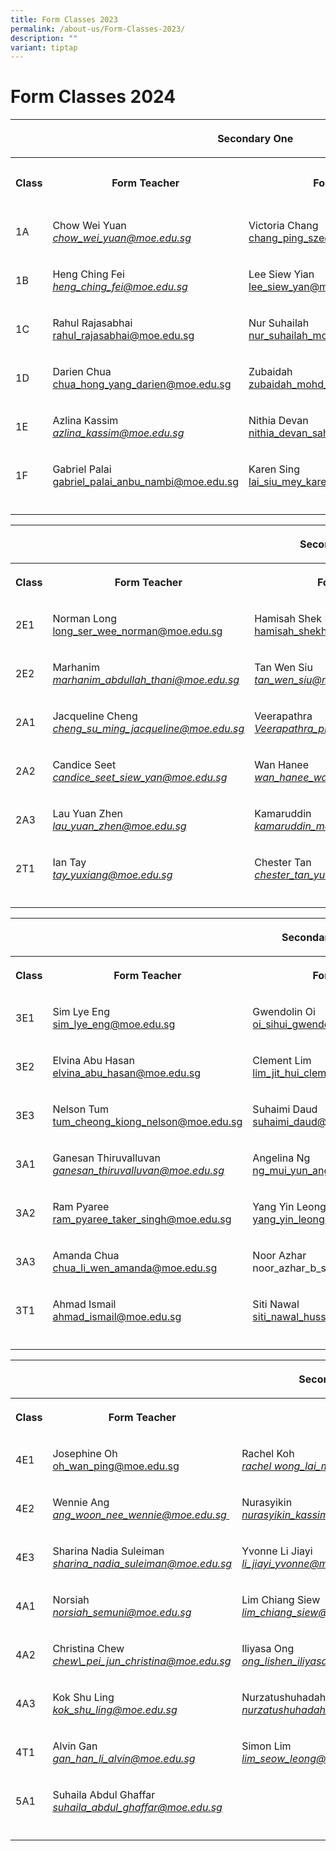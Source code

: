 ```yaml
---
title: Form Classes 2023
permalink: /about-us/Form-Classes-2023/
description: ""
variant: tiptap
---
```

<h1>Form Classes 2024</h1><p></p><table><tbody><tr><th rowspan="1" colspan="4"><p>Secondary One</p></th></tr><tr><th rowspan="1" colspan="1"><p><strong>Class</strong></p></th><th rowspan="1" colspan="1"><p><strong>Form Teacher</strong></p></th><th rowspan="1" colspan="1"><p><strong>Form Teacher</strong></p></th><th rowspan="1" colspan="1"><p><strong>Form Teacher</strong></p></th></tr><tr><td rowspan="1" colspan="1"><p>1A</p></td><td rowspan="1" colspan="1"><p>Chow Wei Yuan<br><em><a href="mailto:%20chow_wei_yuan@moe.edu.sg" rel="noopener noreferrer nofollow" target="_blank"><u>chow_wei_yuan@moe.edu.sg</u></a></em></p></td><td rowspan="1" colspan="1"><p>Victoria Chang<br><a href="mailto:%20chang_ping_sze@moe.edu.sg" rel="noopener noreferrer nofollow" target="_blank">chang_ping_sze@moe.edu.sg</a></p></td><td rowspan="1" colspan="1"><p></p></td></tr><tr><td rowspan="1" colspan="1"><p>1B</p></td><td rowspan="1" colspan="1"><p>Heng Ching Fei<br><em><a href="mailto:%20heng_ching_fei@moe.edu.sg" rel="noopener noreferrer nofollow" target="_blank"><u>heng_ching_fei@moe.edu.sg</u></a></em></p></td><td rowspan="1" colspan="1"><p>Lee Siew Yian<br><a href="mailto:lee_siew_yan@moe.edu.sg" rel="noopener noreferrer nofollow" target="_blank">lee_siew_yan@moe.edu.sg</a></p></td><td rowspan="1" colspan="1"><p></p></td></tr><tr><td rowspan="1" colspan="1"><p>1C</p></td><td rowspan="1" colspan="1"><p>Rahul Rajasabhai<br><a href="mailto:rahul_rajasabhai@moe.edu.sg" rel="noopener noreferrer nofollow" target="_blank">rahul_rajasabhai@moe.edu.sg</a><br></p></td><td rowspan="1" colspan="1"><p>Nur Suhailah<br><a href="mailto:nur_suhailah_mohamed_nor@moe.edu.sg" rel="noopener noreferrer nofollow" target="_blank">nur_suhailah_mohamed_nor@moe.edu.sg</a></p></td><td rowspan="1" colspan="1"><p></p></td></tr><tr><td rowspan="1" colspan="1"><p>1D</p></td><td rowspan="1" colspan="1"><p>Darien Chua<br><a href="mailto:chua_hong_yang_darien@moe.edu.sg" rel="noopener noreferrer nofollow" target="_blank">chua_hong_yang_darien@moe.edu.sg</a></p></td><td rowspan="1" colspan="1"><p>Zubaidah<br><a href="mailto:zubaidah_mohd_noor@moe.edu.sg" rel="noopener noreferrer nofollow" target="_blank">zubaidah_mohd_noor@moe.edu.sg</a></p></td><td rowspan="1" colspan="1"><p>Vong Suk Yi</p></td></tr><tr><td rowspan="1" colspan="1"><p>1E</p></td><td rowspan="1" colspan="1"><p>Azlina Kassim<br><em><a href="mailto:%20azlina_kassim@moe.edu.sg" rel="noopener noreferrer nofollow" target="_blank"><u>azlina_kassim@moe.edu.sg</u></a></em></p></td><td rowspan="1" colspan="1"><p>Nithia Devan<br><a href="mailto:nithia_devan_sahadevan@moe.edu.sg" rel="noopener noreferrer nofollow" target="_blank">nithia_devan_sahadevan@moe.edu.sg</a></p></td><td rowspan="1" colspan="1"><p></p></td></tr><tr><td rowspan="1" colspan="1"><p>1F</p></td><td rowspan="1" colspan="1"><p>Gabriel Palai<br><a href="mailto:gabriel_palai_anbu_nambi@moe.edu.sg" rel="noopener noreferrer nofollow" target="_blank">gabriel_palai_anbu_nambi@moe.edu.sg</a></p></td><td rowspan="1" colspan="1"><p>Karen Sing<br><a href="mailto:lai_siu_mey_karen@moe.edu.sg" rel="noopener noreferrer nofollow" target="_blank">lai_siu_mey_karen@moe.edu.sg</a></p></td><td rowspan="1" colspan="1"><p>Rayna Yun Jie<br></p></td></tr><tr><td rowspan="1" colspan="1"><p></p></td><td rowspan="1" colspan="1"><p></p></td><td rowspan="1" colspan="1"><p></p></td><td rowspan="1" colspan="1"><p></p></td></tr></tbody></table><table><tbody><tr><th rowspan="1" colspan="4"><p>Secondary Two</p></th></tr><tr><th rowspan="1" colspan="1"><p><strong>Class</strong></p></th><th rowspan="1" colspan="1"><p><strong>Form Teacher</strong></p></th><th rowspan="1" colspan="1"><p><strong>Form Teacher</strong></p></th><th rowspan="1" colspan="1"><p><strong>Form Teacher</strong></p></th></tr><tr><td rowspan="1" colspan="1"><p>2E1</p></td><td rowspan="1" colspan="1"><p>Norman Long<br><a href="mailto:long_ser_wee_norman@moe.edu.sg" rel="noopener noreferrer nofollow" target="_blank"> long_ser_wee_norman@moe.edu.sg</a></p></td><td rowspan="1" colspan="1"><p>Hamisah Shek Nahji<br><a href="mailto:hamisah_shekh_nahji@moe.edu.sg" rel="noopener noreferrer nofollow" target="_blank">hamisah_shekh_nahji@moe.edu.sg</a></p></td><td rowspan="1" colspan="1"><p></p></td></tr><tr><td rowspan="1" colspan="1"><p>2E2</p></td><td rowspan="1" colspan="1"><p>Marhanim<br><a href="mailto: marhanim_abdullah_thani@moe.edu.sg" rel="noopener noreferrer nofollow" target="_blank"> </a><em><a href="mailto: marhanim_abdullah_thani@moe.edu.sg" rel="noopener noreferrer nofollow" target="_blank">marhanim_abdullah_thani@moe.edu.sg</a></em></p></td><td rowspan="1" colspan="1"><p>Tan Wen Siu<br><a href="mailto:tan_wen_siu@moe.edu.sg" rel="noopener noreferrer nofollow" target="_blank"> </a><em><a href="mailto:tan_wen_siu@moe.edu.sg" rel="noopener noreferrer nofollow" target="_blank">tan_wen_siu@moe.edu.sg</a></em></p></td><td rowspan="1" colspan="1"><p></p></td></tr><tr><td rowspan="1" colspan="1"><p>2A1</p></td><td rowspan="1" colspan="1"><p>Jacqueline Cheng<br><a href="mailto: cheng_su_ming_jacqueline@moe.edu.sg" rel="noopener noreferrer nofollow" target="_blank"> </a><em><a href="mailto: cheng_su_ming_jacqueline@moe.edu.sg" rel="noopener noreferrer nofollow" target="_blank">cheng_su_ming_jacqueline@moe.edu.sg</a></em></p></td><td rowspan="1" colspan="1"><p>Veerapathra<br><a href="mailto: Veerapathra_pillai_ramar@moe.edu.sg" rel="noopener noreferrer nofollow" target="_blank"> </a><em><a href="mailto: Veerapathra_pillai_ramar@moe.edu.sg" rel="noopener noreferrer nofollow" target="_blank">Veerapathra_pillai_ramar@moe.edu.sg</a></em></p></td><td rowspan="1" colspan="1"><p></p></td></tr><tr><td rowspan="1" colspan="1"><p>2A2</p></td><td rowspan="1" colspan="1"><p>Candice Seet<br><a href="mailto: candice_seet_siew_yan@moe.edu.sg" rel="noopener noreferrer nofollow" target="_blank"> </a><em><a href="mailto: candice_seet_siew_yan@moe.edu.sg" rel="noopener noreferrer nofollow" target="_blank">candice_seet_siew_yan@moe.edu.sg</a></em></p></td><td rowspan="1" colspan="1"><p>Wan Hanee<br><a href="mailto: wan_hanee_wan_iskandar@moe.edu.sg" rel="noopener noreferrer nofollow" target="_blank"> </a><em><a href="mailto: wan_hanee_wan_iskandar@moe.edu.sg" rel="noopener noreferrer nofollow" target="_blank">wan_hanee_wan_iskandar@moe.edu.sg</a></em></p></td><td rowspan="1" colspan="1"><p></p></td></tr><tr><td rowspan="1" colspan="1"><p>2A3</p></td><td rowspan="1" colspan="1"><p>Lau Yuan Zhen<br><a href="mailto: lau_yuan_zhen@moe.edu.sg" rel="noopener noreferrer nofollow" target="_blank"> </a><em><a href="mailto: lau_yuan_zhen@moe.edu.sg" rel="noopener noreferrer nofollow" target="_blank">lau_yuan_zhen@moe.edu.sg</a></em></p></td><td rowspan="1" colspan="1"><p>Kamaruddin<br><a href="mailto: kamaruddin_mohd_ibrahim@moe.edu.sg" rel="noopener noreferrer nofollow" target="_blank"> </a><em><a href="mailto: kamaruddin_mohd_ibrahim@moe.edu.sg" rel="noopener noreferrer nofollow" target="_blank">kamaruddin_mohd_ibrahim@moe.edu.sg</a></em></p></td><td rowspan="1" colspan="1"><p>Rabiatuladawiyah Binte Mohamed Razif<br><a href="mailto:rabiatuladawiyah_mohd_razif@moe.edu.sg" rel="noopener noreferrer nofollow" target="_blank">rabiatuladawiyah_mohd_razif@moe.edu.sg</a></p></td></tr><tr><td rowspan="1" colspan="1"><p>2T1</p></td><td rowspan="1" colspan="1"><p>Ian Tay<br><a href="mailto: tay_yuxiang@moe.edu.sg" rel="noopener noreferrer nofollow" target="_blank"> </a><em><a href="mailto: tay_yuxiang@moe.edu.sg" rel="noopener noreferrer nofollow" target="_blank">tay_yuxiang@moe.edu.sg</a></em></p><p></p></td><td rowspan="1" colspan="1"><p>Chester Tan<br><a href="mailto: chester_tan_yue_jun@moe.edu.sg" rel="noopener noreferrer nofollow" target="_blank"> </a><em><a href="mailto: chester_tan_yue_jun@moe.edu.sg" rel="noopener noreferrer nofollow" target="_blank">chester_tan_yue_jun@moe.edu.sg</a></em></p></td><td rowspan="1" colspan="1"><p>Ryan Tan<br><a href="mailto: tan_wei_ming@moe.edu.sg" rel="noopener noreferrer nofollow" target="_blank"> </a><em><a href="mailto: tan_wei_ming@moe.edu.sg" rel="noopener noreferrer nofollow" target="_blank">tan_wei_ming@moe.edu.sg</a></em></p></td></tr><tr><td rowspan="1" colspan="1"><p></p></td><td rowspan="1" colspan="1"><p></p></td><td rowspan="1" colspan="1"><p></p></td><td rowspan="1" colspan="1"><p></p></td></tr></tbody></table><p></p><table><tbody><tr><th rowspan="1" colspan="4"><p>Secondary Three</p></th></tr><tr><th rowspan="1" colspan="1"><p><strong>Class</strong></p></th><th rowspan="1" colspan="1"><p><strong>Form Teacher</strong></p></th><th rowspan="1" colspan="1"><p><strong>Form Teacher</strong></p></th><th rowspan="1" colspan="1"><p><strong>Form Teacher</strong></p></th></tr><tr><td rowspan="1" colspan="1"><p>3E1</p></td><td rowspan="1" colspan="1"><p>Sim Lye Eng<br><a href="mailto:sim_lye_eng@moe.edu.sg" rel="noopener noreferrer nofollow" target="_blank">sim_lye_eng@moe.edu.sg</a></p></td><td rowspan="1" colspan="1"><p>Gwendolin Oi<br><a href="mailto:oi_sihui_gwendolin@moe.edu.sg" rel="noopener noreferrer nofollow" target="_blank">oi_sihui_gwendolin@moe.edu.sg</a></p></td><td rowspan="1" colspan="1"><p></p></td></tr><tr><td rowspan="1" colspan="1"><p>3E2</p></td><td rowspan="1" colspan="1"><p>Elvina Abu Hasan<br><a href="mailto:elvina_abu_hasan@moe.edu.sg" rel="noopener noreferrer nofollow" target="_blank">elvina_abu_hasan@moe.edu.sg</a></p></td><td rowspan="1" colspan="1"><p>Clement Lim<br><a href="mailto:lim_jit_hui_clement@moe.edu.sg" rel="noopener noreferrer nofollow" target="_blank">lim_jit_hui_clement@moe.edu.sg</a></p></td><td rowspan="1" colspan="1"><p></p></td></tr><tr><td rowspan="1" colspan="1"><p>3E3</p></td><td rowspan="1" colspan="1"><p>Nelson Tum<br><a href="mailto:tum_cheong_kiong_nelson@moe.edu.sg" rel="noopener noreferrer nofollow" target="_blank">tum_cheong_kiong_nelson@moe.edu.sg</a></p></td><td rowspan="1" colspan="1"><p>Suhaimi Daud<br><a href="mailto:suhaimi_daud@moe.edu.sg" rel="noopener noreferrer nofollow" target="_blank">suhaimi_daud@moe.edu.sg</a></p></td><td rowspan="1" colspan="1"><p></p></td></tr><tr><td rowspan="1" colspan="1"><p>3A1</p></td><td rowspan="1" colspan="1"><p>Ganesan Thiruvalluvan<a href="mailto:ganesan_thiruvalluvan@moe.edu.sg" rel="noopener noreferrer nofollow" target="_blank"><br></a><em><a href="mailto:ganesan_thiruvalluvan@moe.edu.sg" rel="noopener noreferrer nofollow" target="_blank"><u>ganesan_thiruvalluvan@moe.edu.sg</u></a></em></p></td><td rowspan="1" colspan="1"><p>Angelina Ng<br><a href="mailto:ng_mui_yun_angelina@moe.edu.sg" rel="noopener noreferrer nofollow" target="_blank">ng_mui_yun_angelina@moe.edu.sg</a></p></td><td rowspan="1" colspan="1"><p></p></td></tr><tr><td rowspan="1" colspan="1"><p>3A2</p></td><td rowspan="1" colspan="1"><p>Ram Pyaree<br><a href="mailto:ram_pyaree_taker_singh@moe.edu.sg" rel="noopener noreferrer nofollow" target="_blank">ram_pyaree_taker_singh@moe.edu.sg</a></p></td><td rowspan="1" colspan="1"><p>Yang Yin Leong<br><a href="mailto:yang_yin_leong@moe.edu.sg" rel="noopener noreferrer nofollow" target="_blank">yang_yin_leong@moe.edu.sg</a></p></td><td rowspan="1" colspan="1"><p></p></td></tr><tr><td rowspan="1" colspan="1"><p>3A3</p></td><td rowspan="1" colspan="1"><p>Amanda Chua<br><a href="mailto:chua_li_wen_amanda@moe.edu.sg" rel="noopener noreferrer nofollow" target="_blank">chua_li_wen_amanda@moe.edu.sg</a></p></td><td rowspan="1" colspan="1"><p>Noor Azhar<br><a rel="noopener noreferrer nofollow" target="_blank">noor_azhar_b_sarman@moe.edu.sg</a></p></td><td rowspan="1" colspan="1"><p></p></td></tr><tr><td rowspan="1" colspan="1"><p>3T1</p></td><td rowspan="1" colspan="1"><p>Ahmad Ismail<br><a href="mailto:ahmad_ismail@moe.edu.sg" rel="noopener noreferrer nofollow" target="_blank">ahmad_ismail@moe.edu.sg</a></p></td><td rowspan="1" colspan="1"><p>Siti Nawal<br><a href="mailto:siti_nawal_hussein_mattar@moe.edu.sg" rel="noopener noreferrer nofollow" target="_blank">siti_nawal_hussein_mattar@moe.edu.sg</a></p></td><td rowspan="1" colspan="1"><p>Naeem<br><a href="mailto:naeem_ahamed_ali_khan@moe.edu.sg" rel="noopener noreferrer nofollow" target="_blank">naeem_ahamed_ali_khan@moe.edu.sg</a></p></td></tr><tr><td rowspan="1" colspan="1"><p></p></td><td rowspan="1" colspan="1"><p></p></td><td rowspan="1" colspan="1"><p></p></td><td rowspan="1" colspan="1"><p></p></td></tr></tbody></table><table><tbody><tr><th rowspan="1" colspan="4"><p>Secondary Four / Five</p></th></tr><tr><th rowspan="1" colspan="1"><p><strong>Class</strong></p></th><th rowspan="1" colspan="1"><p><strong>Form Teacher</strong></p></th><th rowspan="1" colspan="1"><p><strong>Form Teacher</strong></p></th><th rowspan="1" colspan="1"><p></p></th></tr><tr><td rowspan="1" colspan="1"><p>4E1</p></td><td rowspan="1" colspan="1"><p>Josephine Oh<br><a href="mailto: oh_wan_ping@moe.edu.sg" rel="noopener noreferrer nofollow" target="_blank"> oh_wan_ping@moe.edu.sg</a></p></td><td rowspan="1" colspan="1"><p>Rachel Koh<br><em><a href="mailto: rachel wong_lai_mui@moe.edu.sg" rel="noopener noreferrer nofollow" target="_blank">rachel wong_lai_mui@moe.edu.sg&nbsp;</a></em></p></td><td rowspan="1" colspan="1"><p></p></td></tr><tr><td rowspan="1" colspan="1"><p>4E2</p></td><td rowspan="1" colspan="1"><p>Wennie Ang<br><a href="mailto: ang_woon_nee_wennie@moe.edu.sg" rel="noopener noreferrer nofollow" target="_blank"> </a><em><a href="mailto: ang_woon_nee_wennie@moe.edu.sg" rel="noopener noreferrer nofollow" target="_blank">ang_woon_nee_wennie@moe.edu.sg&nbsp;</a></em></p></td><td rowspan="1" colspan="1"><p>Nurasyikin<br><a href="mailto: nurasyikin_kassim@schools.gov.sg" rel="noopener noreferrer nofollow" target="_blank"> </a><em><a href="mailto: nurasyikin_kassim@schools.gov.sg" rel="noopener noreferrer nofollow" target="_blank">nurasyikin_kassim@schools.gov.sg</a></em></p></td><td rowspan="1" colspan="1"><p></p><p></p></td></tr><tr><td rowspan="1" colspan="1"><p>4E3</p></td><td rowspan="1" colspan="1"><p>Sharina Nadia Suleiman<br><a href="mailto: sharina_nadia_suleiman@moe.edu.sg" rel="noopener noreferrer nofollow" target="_blank"> </a><em><a href="mailto: sharina_nadia_suleiman@moe.edu.sg" rel="noopener noreferrer nofollow" target="_blank">sharina_nadia_suleiman@moe.edu.sg</a></em></p></td><td rowspan="1" colspan="1"><p>Yvonne Li Jiayi<br><a href="mailto: li_jiayi_yvonne@moe.edu.sg" rel="noopener noreferrer nofollow" target="_blank"> </a><em><a href="mailto: li_jiayi_yvonne@moe.edu.sg" rel="noopener noreferrer nofollow" target="_blank">li_jiayi_yvonne@moe.edu.sg</a></em></p></td><td rowspan="1" colspan="1"><p></p></td></tr><tr><td rowspan="1" colspan="1"><p>4A1</p></td><td rowspan="1" colspan="1"><p>Norsiah<br><a href="mailto: norsiah\_semuni@moe.edu.sg" rel="noopener noreferrer nofollow" target="_blank"> </a><em><a href="mailto: norsiah\_semuni@moe.edu.sg" rel="noopener noreferrer nofollow" target="_blank">norsiah_semuni@moe.edu.sg</a></em></p></td><td rowspan="1" colspan="1"><p>Lim Chiang Siew<br><a href="mailto: lim\_chiang\_siew@moe.edu.sg" rel="noopener noreferrer nofollow" target="_blank"> </a><em><a href="mailto: lim\_chiang\_siew@moe.edu.sg" rel="noopener noreferrer nofollow" target="_blank">lim_chiang_siew@moe.edu.sg</a></em></p></td><td rowspan="1" colspan="1"><p></p></td></tr><tr><td rowspan="1" colspan="1"><p>4A2</p></td><td rowspan="1" colspan="1"><p>Christina Chew<br><a href="mailto: chew_pei_jun_christina@moe.edu.sg" rel="noopener noreferrer nofollow" target="_blank"> </a><em><a href="mailto: chew_pei_jun_christina@moe.edu.sg" rel="noopener noreferrer nofollow" target="_blank">chew\_pei_jun_christina@moe.edu.sg</a></em></p></td><td rowspan="1" colspan="1"><p>Iliyasa Ong<br><a href="mailto: ong_lishen_iliyasa@moe.edu.sg" rel="noopener noreferrer nofollow" target="_blank"> </a><em><a href="mailto: ong_lishen_iliyasa@moe.edu.sg" rel="noopener noreferrer nofollow" target="_blank">ong_lishen_iliyasa@moe.edu.sg</a></em></p></td><td rowspan="1" colspan="1"><p>Dennis Lim<br><a href="mailto:dennis_lim_teck_yong@moe.edu.sg" rel="noopener noreferrer nofollow" target="_blank">dennis_lim_teck_yong@moe.edu.sg</a></p></td></tr><tr><td rowspan="1" colspan="1"><p>4A3</p></td><td rowspan="1" colspan="1"><p>Kok Shu Ling<br><a href="mailto: kok_shu_ling@moe.edu.sg" rel="noopener noreferrer nofollow" target="_blank"> </a><em><a href="mailto: kok_shu_ling@moe.edu.sg" rel="noopener noreferrer nofollow" target="_blank">kok_shu_ling@moe.edu.sg</a></em></p></td><td rowspan="1" colspan="1"><p>Nurzatushuhadah Mohd Razif<br><a href="mailto: nurzatushuhadah_binte_mohamed_razif@moe.edu.sg" rel="noopener noreferrer nofollow" target="_blank"> </a><em><a href="mailto: nurzatushuhadah_binte_mohamed_razif@moe.edu.sg" rel="noopener noreferrer nofollow" target="_blank">nurzatushuhadah_binte_mohamed_razif@moe.edu.sg</a></em></p></td><td rowspan="1" colspan="1"><p></p></td></tr><tr><td rowspan="1" colspan="1"><p>4T1</p></td><td rowspan="1" colspan="1"><p>Alvin Gan<br><a href="mailto: gan_han_li_alvin@moe.edu.sg" rel="noopener noreferrer nofollow" target="_blank"> </a><em><a href="mailto: gan_han_li_alvin@moe.edu.sg" rel="noopener noreferrer nofollow" target="_blank">gan_han_li_alvin@moe.edu.sg</a></em></p></td><td rowspan="1" colspan="1"><p>Simon Lim<br><a href="mailto: lim_seow_leong@moe.edu.sg" rel="noopener noreferrer nofollow" target="_blank"> </a><em><a href="mailto: lim_seow_leong@moe.edu.sg" rel="noopener noreferrer nofollow" target="_blank">lim_seow_leong@moe.edu.sg</a></em></p></td><td rowspan="1" colspan="1"><p>Melky Putera<br><a href="mailto:melky_putera_papidunan@moe.edu.sg" rel="noopener noreferrer nofollow" target="_blank">melky_putera_papidunan@moe.edu.sg</a></p></td></tr><tr><td rowspan="1" colspan="1"><p>5A1</p></td><td rowspan="1" colspan="1"><p>Suhaila Abdul Ghaffar <a href="mailto:%20suhaila_abdul_ghaffar@moe.edu.sg" rel="noopener noreferrer nofollow" target="_blank"><br></a><em><a href="mailto:%20suhaila_abdul_ghaffar@moe.edu.sg" rel="noopener noreferrer nofollow" target="_blank"><u>suhaila_abdul_ghaffar@moe.edu.sg</u></a></em></p></td><td rowspan="1" colspan="1"><p></p></td><td rowspan="1" colspan="1"><p><br></p></td></tr><tr><td rowspan="1" colspan="1"><p></p></td><td rowspan="1" colspan="1"><p></p></td><td rowspan="1" colspan="1"><p></p></td><td rowspan="1" colspan="1"><p></p></td></tr></tbody></table><p></p>